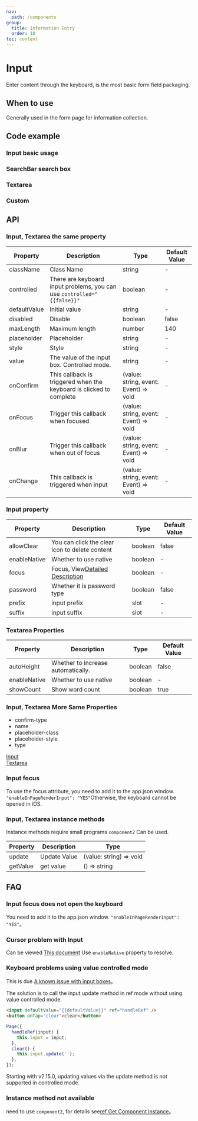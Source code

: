 ```yaml
---
nav:
  path: /components
group:
  title: Information Entry
  order: 10
toc: content
---
```


# Input

<!-- <code src="../../docs/components/compatibility.tsx" inline></code> -->

Enter content through the keyboard, is the most basic form field packaging.

## When to use

Generally used in the form page for information collection.

## Code example

### Input basic usage

<code src='../../demo/pages/Input/index'></code>

### SearchBar search box

<!-- <code src='pages/InputSearchBar/index'></code> -->

### Textarea

<!-- <code src='pages/InputTextarea/index'></code> -->

### Custom

<!-- <code src='pages/InputCustom/index'></code> -->

## API

### Input, Textarea the same property

| Property | Description | Type | Default Value |
| --- | --- | --- | --- |
| className | Class Name | string | - |
| controlled | There are keyboard input problems, you can use `controlled="{{false}}"` | boolean | - |
| defaultValue | Initial value | string | - |
| disabled | Disable | boolean | false |
| maxLength | Maximum length | number | 140 |
| placeholder | Placeholder | string | - |
| style | Style | string | - |
| value | The value of the input box. Controlled mode. | string | - |
| onConfirm | This callback is triggered when the keyboard is clicked to complete | (value: string, event: Event) => void | - |
| onFocus | Trigger this callback when focused | (value: string, event: Event) => void | - |
| onBlur | Trigger this callback when out of focus | (value: string, event: Event) => void | - |
| onChange | This callback is triggered when input | (value: string, event: Event) => void | - |

### Input property

| Property | Description | Type | Default Value |
| --- | --- | --- | --- |
| allowClear | You can click the clear icon to delete content | boolean | false |
| enableNative | Whether to use native | boolean | - |
| focus | Focus, View[Detailed Description](#input-focus) | boolean | - |
| password | Whether it is password type | boolean | false |
| prefix | input prefix | slot | - |
| suffix | input suffix | slot | - |

### Textarea Properties

| Property | Description | Type | Default Value |
| --- | --- | --- | --- |
| autoHeight | Whether to increase automatically. | boolean | false |
| enableNative | Whether to use native | boolean | - |
| showCount | Show word count | boolean | true |

### Input, Textarea More Same Properties

- confirm-type
- name
- placeholder-class
- placeholder-style
- type

[Input](https://opendocs.alipay.com/mini/component/input)  
[Textarea](https://opendocs.alipay.com/mini/component/textarea)

### Input focus

To use the focus attribute, you need to add it to the app.json window. `"enableInPageRenderInput": "YES"`Otherwise, the keyboard cannot be opened in iOS.

### Input, Textarea instance methods

Instance methods require small programs `component2` Can be used.

| Property | Description | Type |
| --- | --- | --- |
| update | Update Value | (value: string) => void |
| getValue | get value | () => string |

## FAQ

### Input focus does not open the keyboard

You need to add it to the app.json window. `"enableInPageRenderInput": "YES"`。

### Cursor problem with Input

Can be viewed [This document](https://opendocs.alipay.com/mini/component/input#FAQ) Use `enableNative` property to resolve.

### Keyboard problems using value controlled mode

This is due [A known issue with input boxes](https://opendocs.alipay.com/mini/component/input#Bug%20%26%20Tip)。

The solution is to call the input update method in ref mode without using value controlled mode.

```html
<input defaultValue="{{defaultValue}}" ref="handleRef" />
<button onTap="clear">clear</button>
```

```js
Page({
  handleRef(input) {
    this.input = input;
  },
  clear() {
    this.input.update('');
  },
});
```

Starting with v2.15.0, updating values via the update method is not supported in controlled mode.

### Instance method not available

need to use `component2`, for details see[ref Get Component Instance](https://opendocs.alipay.com/mini/framework/component-ref)。
